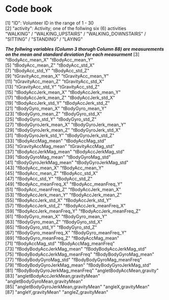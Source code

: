 # Code book
[1] "ID": Volunteer ID in the range of 1 - 30  
[2] "activity": Activity; one of the follwing six (6) activities  
"WALKING" / "WALKING_UPSTAIRS" / "WALKING_DOWNSTAIRS" / "SITTING" / "STANDING" / "LAYING"  

***The follwing variables (Column 3 thorugh Column 88) are measurements on the mean and standard deviation for each measurment***
[3] "tBodyAcc_mean_X" "tBodyAcc_mean_Y"  
[5] "tBodyAcc_mean_Z" "tBodyAcc_std_X"  
[7] "tBodyAcc_std_Y" "tBodyAcc_std_Z"  
[9] "tGravityAcc_mean_X" "tGravityAcc_mean_Y"  
[11] "tGravityAcc_mean_Z" "tGravityAcc_std_X"  
[13] "tGravityAcc_std_Y" "tGravityAcc_std_Z"  
[15] "tBodyAccJerk_mean_X" "tBodyAccJerk_mean_Y"  
[17] "tBodyAccJerk_mean_Z" "tBodyAccJerk_std_X"  
[19] "tBodyAccJerk_std_Y" "tBodyAccJerk_std_Z"  
[21] "tBodyGyro_mean_X" "tBodyGyro_mean_Y"  
[23] "tBodyGyro_mean_Z" "tBodyGyro_std_X"  
[25] "tBodyGyro_std_Y" "tBodyGyro_std_Z"  
[27] "tBodyGyroJerk_mean_X" "tBodyGyroJerk_mean_Y"  
[29] "tBodyGyroJerk_mean_Z" "tBodyGyroJerk_std_X"  
[31] "tBodyGyroJerk_std_Y" "tBodyGyroJerk_std_Z"  
[33] "tBodyAccMag_mean" "tBodyAccMag_std"  
[35] "tGravityAccMag_mean" "tGravityAccMag_std"  
[37] "tBodyAccJerkMag_mean" "tBodyAccJerkMag_std"  
[39] "tBodyGyroMag_mean" "tBodyGyroMag_std"  
[41] "tBodyGyroJerkMag_mean" "tBodyGyroJerkMag_std"  
[43] "fBodyAcc_mean_X" "fBodyAcc_mean_Y"  
[45] "fBodyAcc_mean_Z" "fBodyAcc_std_X"  
[47] "fBodyAcc_std_Y" "fBodyAcc_std_Z"  
[49] "fBodyAcc_meanFreq_X" "fBodyAcc_meanFreq_Y"  
[51] "fBodyAcc_meanFreq_Z" "fBodyAccJerk_mean_X"  
[53] "fBodyAccJerk_mean_Y" "fBodyAccJerk_mean_Z"  
[55] "fBodyAccJerk_std_X" "fBodyAccJerk_std_Y"  
[57] "fBodyAccJerk_std_Z" "fBodyAccJerk_meanFreq_X"  
[59] "fBodyAccJerk_meanFreq_Y" "fBodyAccJerk_meanFreq_Z"  
[61] "fBodyGyro_mean_X" "fBodyGyro_mean_Y"  
[63] "fBodyGyro_mean_Z" "fBodyGyro_std_X"  
[65] "fBodyGyro_std_Y" "fBodyGyro_std_Z"  
[67] "fBodyGyro_meanFreq_X" "fBodyGyro_meanFreq_Y"  
[69] "fBodyGyro_meanFreq_Z" "fBodyAccMag_mean"  
[71] "fBodyAccMag_std" "fBodyAccMag_meanFreq"  
[73] "fBodyBodyAccJerkMag_mean" "fBodyBodyAccJerkMag_std"  
[75] "fBodyBodyAccJerkMag_meanFreq" "fBodyBodyGyroMag_mean"  
[77] "fBodyBodyGyroMag_std" "fBodyBodyGyroMag_meanFreq"  
[79] "fBodyBodyGyroJerkMag_mean" "fBodyBodyGyroJerkMag_std"  
[81] "fBodyBodyGyroJerkMag_meanFreq" "angletBodyAccMean,gravity"  
[83] "angletBodyAccJerkMean,gravityMean" "angletBodyGyroMean,gravityMean"  
[85] "angletBodyGyroJerkMean,gravityMean" "angleX,gravityMean"  
[87] "angleY,gravityMean" "angleZ,gravityMean"  
